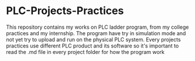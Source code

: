 # PLC-Projects-Practices

This repository contains my works on PLC ladder program, from my college practices and my internship.
The program have try in simulation mode and not yet try to upload and run on the physical PLC system.
Every projects practices use different PLC product and its software so it's important to read the .md file in every project folder for how the program work
